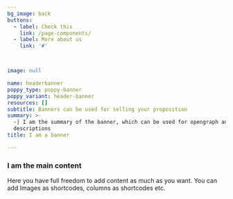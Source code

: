 ```yaml
---
bg_image: back
buttons:
  - label: Check this
    link: /page-components/
  - label: More about us
    link: '#'



image: null

name: headerbanner
poppy_type: poppy-banner
poppy_variant: header-banner
resources: []
subtitle: Banners can be used for selling your proposition
summary: >-
  -| I am the summary of the banner, which can be used for opengraph and SEO
  descriptions
title: I am a banner

---
```


### I am the main content
Here you have full freedom to add content as much as you want.
You can add  Images as shortcodes, columns as shortcodes etc.
